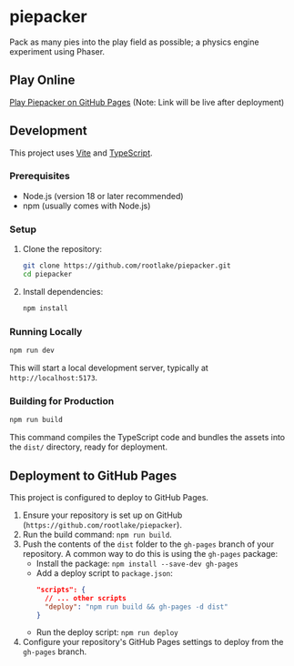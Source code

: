 # piepacker

Pack as many pies into the play field as possible; a physics engine experiment using Phaser.

## Play Online

[Play Piepacker on GitHub Pages](https://rootlake.github.io/piepacker/) (Note: Link will be live after deployment)

## Development

This project uses [Vite](https://vitejs.dev/) and [TypeScript](https://www.typescriptlang.org/).

### Prerequisites

*   Node.js (version 18 or later recommended)
*   npm (usually comes with Node.js)

### Setup

1.  Clone the repository:
    ```bash
    git clone https://github.com/rootlake/piepacker.git
    cd piepacker
    ```
2.  Install dependencies:
    ```bash
    npm install
    ```

### Running Locally

```bash
npm run dev
```

This will start a local development server, typically at `http://localhost:5173`.

### Building for Production

```bash
npm run build
```

This command compiles the TypeScript code and bundles the assets into the `dist/` directory, ready for deployment.

## Deployment to GitHub Pages

This project is configured to deploy to GitHub Pages.

1.  Ensure your repository is set up on GitHub (`https://github.com/rootlake/piepacker`).
2.  Run the build command: `npm run build`.
3.  Push the contents of the `dist` folder to the `gh-pages` branch of your repository. A common way to do this is using the `gh-pages` package:
    *   Install the package: `npm install --save-dev gh-pages`
    *   Add a deploy script to `package.json`:
        ```json
        "scripts": {
          // ... other scripts
          "deploy": "npm run build && gh-pages -d dist"
        }
        ```
    *   Run the deploy script: `npm run deploy`
4.  Configure your repository's GitHub Pages settings to deploy from the `gh-pages` branch.
